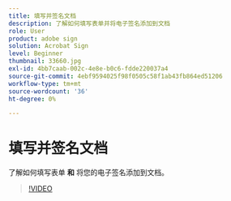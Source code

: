 ```yaml
---
title: 填写并签名文档
description: 了解如何填写表单并将电子签名添加到文档
role: User
product: adobe sign
solution: Acrobat Sign
level: Beginner
thumbnail: 33660.jpg
exl-id: 4bb7caab-002c-4e8e-b0c6-fdde220037a4
source-git-commit: 4ebf9594025f98f0505c58f1ab43fb864ed51206
workflow-type: tm+mt
source-wordcount: '36'
ht-degree: 0%

---
```


# 填写并签名文档

了解如何填写表单 **和** 将您的电子签名添加到文档。

>[!VIDEO](https://video.tv.adobe.com/v/33660?quality=12&learn=on&hidetitle=true)
